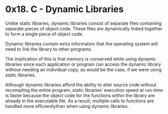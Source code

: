 # 0x18. C - Dynamic Libraries

Unlike static libraries, dynamic libraries consist of separate files containing separate pieces of object code.
These files are dynamically linked together to form a single piece of object code.

Dynamic libraries contain extra information that the
operating system will need to link the library to other programs.

The implication of this is that memory is conserved while using
dynamic libraries since each application or program can access the
dynamic library without needing an individual copy, as would be the
case, if we were using static libraries.

Although dynamic libraries afford the ability to alter source code
without recompiling the entire program, static libraries’ execution
speed at run-time is faster because the object code for the
functions within the library are already in the executable file.
As a result, multiple calls to functions are handled more efficientlythan when using dynamic libraries.
